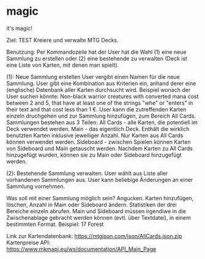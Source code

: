 # magic
it's magic!

Ziel: TEST
Kreiere und verwalte MTG Decks.

Benutzung:
Per Kommandozeile hat der User hat die Wahl (1) eine neue Sammlung zu erstellen oder (2) eine bestehende zu verwalten (Deck ist eine Liste von Karten, mit denen man spielt).

(1): Neue Sammlung erstellen
     User vergibt einen Namen für die neue Sammlung.
     User gibt eine Kombination aus Kriterien ein, anhand derer eine (englische) Datenbank aller Karten durchsucht wird.
     Beispiel wonach der User suchen könnte: Non-black warrior creatures with converted mana cost between 2 and 5, that have at least one of the strings "whe" or "enters" in their text and that cost less than 1 €.
     User kann die zutreffenden Karten einzeln druchgehen und zur Sammlung hinzufügen, zum Bereich All Cards.
     Sammlungen bestehen aus 3 Teilen:
         All Cards - alle Karten, die potentiell im Deck verwendet werden.
         Main - das eigentlich Deck. Enthält die wirklich benutzten Karten inklusive jeweiliger Anzahl. Nur Karten aus All Cards können verwendet werden.
         Sideboard - zwischen Spielen können Karten von Sideboard und Main getauscht werden.
     Nachdem Karten zu All Cards hinzugefügt wurden, können sie zu Main oder Sideboard hinzugefügt werden.
     
(2): Bestehende Sammlung verwalten.
     User wählt aus Liste aller vorhandenen Sammlungen aus.
     User kann beliebige Änderungen an einer Sammlung vornehmen.
     
     
Was soll mit einer Sammlung möglich sein?
     Angucken.
     Karten hinzufügen, löschen, Anzahl in Main oder Sideboard ändern.
     Statistiken der drei Bereiche einzeln abrufen.
     Main und Sideboard müssen irgendiwe in die Zwischenablage gebracht werden können (evtl. über Textdatei), in einem bestimmten Format.
        Beispiel:
        17 Forest
        
        
Link zur Kartendatenbank: https://mtgjson.com/json/AllCards.json.zip
Kartenpreise API: https://www.mkmapi.eu/ws/documentation/API_Main_Page
